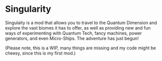 # Singularity
Singulaity is a mod that allows you to travel to the Quantum Dimension and explore the vast biomes it has to offer, as well as providing new and fun ways of experimenting with Quantum Tech, fancy machines, power generators, and even Micro-Ships. The adventure has just begun!

(Please note, this is a WIP, many things are missing and my code might be cheesy, since this is my first mod.)
